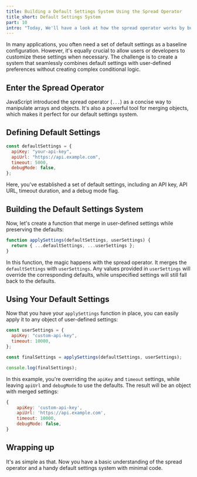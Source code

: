 ```yaml
---
title: Building a Default Settings System Using the Spread Operator
title_short: Default Settings System
part: 10
intro: "Today, We'll have a look at how the spread operator works by building a small system for managing default settings and overrides."
---
```


In many applications, you often need a set of default settings as a baseline
configuration. However, it's equally crucial to allow users or developers to
customize these settings when necessary. The challenge is to create a system
that seamlessly combines default settings with user-defined preferences without
creating complex conditional logic.

## Enter the Spread Operator

JavaScript introduced the spread operator (`...`) as a concise way to manipulate
arrays and objects. It's also a powerful tool for merging objects, which makes
it perfect for our default settings system.

## Defining Default Settings

```javascript
const defaultSettings = {
  apiKey: "your-api-key",
  apiUrl: "https://api.example.com",
  timeout: 5000,
  debugMode: false,
};
```

Here, you've established a set of default settings, including an API key, API
URL, timeout duration, and a debug mode flag.

## Building the Default Settings System

Now, let's create a function that merge in user-defined settings while
preserving the defaults:

```javascript
function applySettings(defaultSettings, userSettings) {
  return { ...defaultSettings, ...userSettings };
}
```

In this function, the magic happens with the spread operator. It merges the
`defaultSettings` with `userSettings`. Any values provided in `userSettings`
will override the corresponding defaults, while unspecified settings will still
fall back to the defaults.

## Using Your Default Settings

Now that you have your `applySettings` function in place, you can easily apply
it to any object of user-defined settings:

```javascript
const userSettings = {
  apiKey: "custom-api-key",
  timeout: 10000,
};

const finalSettings = applySettings(defaultSettings, userSettings);

console.log(finalSettings);
```

In this example, you're overriding the `apiKey` and `timeout` settings, while
leaving `apiUrl` and `debugMode` to use the defaults. The result will be an
object with merged settings:

```javascript
{
    apiKey: 'custom-api-key',
    apiUrl: 'https://api.example.com',
    timeout: 10000,
    debugMode: false,
}
```

## Wrapping up

It's as simple as that. Now you have a basic understanding of the spread
operator and a handy default settings system with minimal code.
